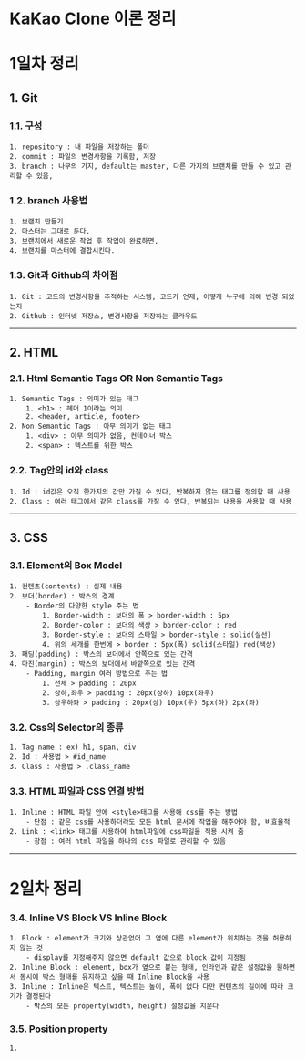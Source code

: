 KaKao Clone 이론 정리
======================
# 1일차 정리
## 1. Git
### 1.1. 구성
    1. repository : 내 파일을 저장하는 폴더
    2. commit : 파일의 변경사항을 기록함, 저장
    3. branch : 나무의 가지, default는 master, 다른 가지의 브랜치를 만들 수 있고 관리할 수 있음,
### 1.2. branch 사용법
    1. 브랜치 만들기
    2. 마스터는 그대로 둔다.
    3. 브랜치에서 새로운 작업 후 작업이 완료하면,
    4. 브랜치를 마스터에 결합시킨다.
### 1.3. Git과 Github의 차이점
    1. Git : 코드의 변경사항을 추적하는 시스템, 코드가 언제, 어떻게 누구에 의해 변경 되었는지
    2. Github : 인터넷 저장소, 변경사항을 저장하는 클라우드
---------------------------------------
## 2. HTML    
### 2.1. Html Semantic Tags OR Non Semantic Tags
    1. Semantic Tags : 의미가 있는 태그
        1. <h1> : 헤더 1이라는 의미
        2. <header, article, footer>
    2. Non Semantic Tags : 아무 의미가 없는 태그
        1. <div> : 아무 의미가 없음, 컨테이너 박스
        2. <span> : 텍스트를 위한 박스
### 2.2. Tag안의 id와 class
    1. Id : id값은 오직 한가지의 값만 가질 수 있다, 반복하지 않는 태그를 정의할 때 사용
    2. Class : 여러 태그에서 같은 class를 가질 수 있다, 반복되는 내용을 사용할 때 사용
---------------------------------------    
## 3. CSS 
### 3.1. Element의 Box Model
    1. 컨텐츠(contents) : 실제 내용
    2. 보더(border) : 박스의 경계
        - Border의 다양한 style 주는 법
            1. Border-width : 보더의 폭 > border-width : 5px
            2. Border-color : 보더의 색상 > border-color : red
            3. Border-style : 보더의 스타일 > border-style : solid(실선)
            4. 위의 세개를 한번에 > border : 5px(폭) solid(스타일) red(색상)
    3. 패딩(padding) : 박스의 보더에서 안쪽으로 있는 간격
    4. 마진(margin) : 박스의 보더에서 바깥쪽으로 있는 간격
        - Padding, margin 여러 방법으로 주는 법
            1. 전체 > padding : 20px
            2. 상하,좌우 > padding : 20px(상하) 10px(좌우)
            3. 상우하좌 > padding : 20px(상) 10px(우) 5px(하) 2px(좌)
### 3.2. Css의 Selector의 종류
    1. Tag name : ex) h1, span, div
    2. Id : 사용법 > #id_name
    3. Class : 사용법 > .class_name
### 3.3. HTML 파일과 CSS 연결 방법
    1. Inline : HTML 파일 안에 <style>태그를 사용해 css를 주는 방법
        - 단점 : 같은 css를 사용하더라도 모든 html 문서에 작업을 해주어야 함, 비효율적
    2. Link : <link> 태그를 사용하여 html파일에 css파일을 적용 시켜 줌
        - 장점 : 여러 html 파일을 하나의 css 파일로 관리할 수 있음
---------------------------------------    
# 2일차 정리
### 3.4. Inline VS Block VS Inline Block
    1. Block : element가 크기와 상관없어 그 옆에 다른 element가 위치하는 것을 허용하지 않는 것
        - display를 지정해주지 않으면 default 값으로 block 값이 지정됨
    2. Inline Block : element, box가 옆으로 붙는 형태, 인라인과 같은 설정값을 원하면서 동시에 박스 형태를 유지하고 싶을 때 Inline Block을 사용
    3. Inline : Inline은 텍스트, 텍스트는 높이, 폭이 없다 다만 컨텐츠의 길이에 따라 크기가 결정된다 
        - 박스의 모든 property(width, height) 설정값을 지운다
### 3.5. Position property
    1. 
